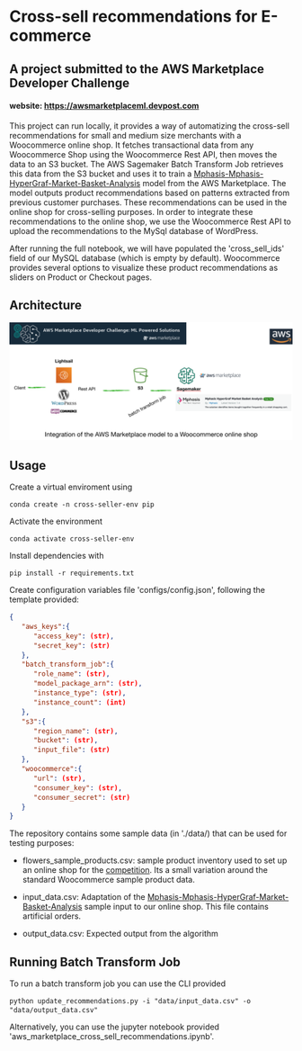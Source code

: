 # Cross-sell recommendations for E-commerce

## A project submitted to the AWS Marketplace Developer Challenge
#### website: https://awsmarketplaceml.devpost.com


This project can run locally, it provides a way of automatizing the cross-sell recommendations for small and medium size merchants with a Woocommerce online shop.  It fetches transactional data from any Woocommerce Shop using the Woocommerce Rest API, then moves the data to an S3 bucket. The AWS Sagemaker Batch Transform Job retrieves this data from the S3 bucket and uses it to train a [Mphasis-Mphasis-HyperGraf-Market-Basket-Analysis](https://aws.amazon.com/marketplace/pp/Mphasis-Mphasis-HyperGraf-Market-Basket-Analysis/prodview-y6z3fk7gvudgs) model from the AWS Marketplace.   The model outputs product recommendations based on patterns extracted from previous customer purchases. These recommendations can be used in the online shop for cross-selling purposes.  In order to integrate these recommendations to the online shop, we use the Woocommerce Rest API to upload the recommendations to the MySql database of WordPress.

After running the full notebook, we will have populated the 'cross_sell_ids' field of our MySQL database (which is empty by default).  Woocommerce provides several options to visualize these product recommendations as sliders on Product or Checkout pages.

## Architecture 

![](https://github.com/celis/personal/blob/master/images/architecture.png)

## Usage 

Create a virtual enviroment using 

    conda create -n cross-seller-env pip
    
Activate the environment 

    conda activate cross-seller-env
        
Install dependencies with 

    pip install -r requirements.txt
   
Create configuration variables file 'configs/config.json', following the template provided:

```json
{
   "aws_keys":{
      "access_key": (str),
      "secret_key": (str)
   },
   "batch_transform_job":{
      "role_name": (str),
      "model_package_arn": (str),
      "instance_type": (str),
      "instance_count": (int)
   },
   "s3":{
      "region_name": (str),
      "bucket": (str),
      "input_file": (str)
   },
   "woocommerce":{
      "url": (str),
      "consumer_key": (str),
      "consumer_secret": (str)
   }
}       
```

The repository contains some sample data (in './data/) that can be used for testing purposes:

* flowers_sample_products.csv: sample product inventory used to set up an online shop for the [competition](https://awsmarketplaceml.devpost.com).  Its a small variation around the standard Woocommerce sample product data.

* input_data.csv: Adaptation of the [Mphasis-Mphasis-HyperGraf-Market-Basket-Analysis](https://aws.amazon.com/marketplace/pp/Mphasis-Mphasis-HyperGraf-Market-Basket-Analysis/prodview-y6z3fk7gvudgs) sample input to our online shop.  This file contains artificial orders. 

* output_data.csv: Expected output from the algorithm


## Running Batch Transform Job

To run a batch transform job you can use the CLI provided

    python update_recommendations.py -i "data/input_data.csv" -o "data/output_data.csv"
    
Alternatively, you can use the jupyter notebook provided 'aws_marketplace_cross_sell_recommendations.ipynb'.  
